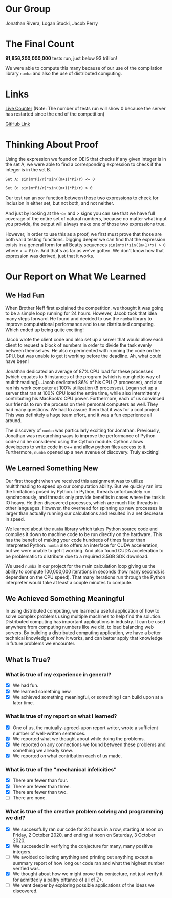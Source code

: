 # Our Group

Jonathan Rivera, Logan Stucki, Jacob Perry

# The Final Count

**91,856,200,000,000** tests run, just below 93 trillion! 

We were able to compute this many because of our use of the compilation library `numba` and also the use of distributed computing.

# Links

[Live Counter](https://discrete-math-2-ponder-prove-3.herokuapp.com/)
(Note: The number of tests run will show 0 because the server has restarted since the end of the competition)

[GitHub Link](https://github.com/per18020/DMIIPonderAndProve03)

# Thinking About Proof

Using the expression we found on OEIS that checks if any given integer is in the set A, we were able to find a corresponding expression to check if the integer is in the set B. 

`Set A: sin(m*Pi/r)*sin((m+1)*Pi/r) <= 0`

`Set B: sin(m*Pi/r)*sin((m+1)*Pi/r) > 0`

Our test ran an xor function between those two expressions to check for inclusion in either set, but not both, and not neither.

And just by looking at the <= and > signs you can see that we have full coverage of the entire set of natural numbers, because no matter what input you provide, the output will always make one of those two expressions true.

However, in order to use this as a proof, we first must prove that those are both valid testing functions. Digging deeper we can find that the expression exists in a general form for all Beatty sequences `sin(m*x)*sin((m+1)*x) > 0` where `x = Pi/r`. And that's as far as we've gotten. We don't know how that expression was derived, just that it works.

# Our Report on What We Learned

## We Had Fun

When Brother Neff first explained the competition, we thought it was going to be a simple loop running for 24 hours. However, Jacob took that idea many steps forward. He found and decided to use the `numba` library to improve computational performance and to use distributed computing. Which ended up being quite exciting!

Jacob wrote the client code and also set up a server that would allow each client to request a block of numbers in order to divide the task evenly between themselves. He also experimented with running the code on the GPU, but was unable to get it working before the deadline. Ah, what could have been!

Jonathan dedicated an average of 87% CPU load for these processes (which equates to 5 instances of the program [which is our ghetto way of multithreading]). Jacob dedicated 86% of his CPU (7 processes), and also ran his work computer at 100% utilization (8 processes). Logan set up a server that ran at 100% CPU load the entire time, while also intermittently contributing his MacBook’s CPU power. Furthermore, each of us convinced our friends to run the process on their personal computers as well. They had many questions. We had to assure them that it was for a cool project. This was definitely a huge team effort, and it was a fun experience all around.

The discovery of `numba` was particularly exciting for Jonathan. Previously, Jonathan was researching ways to improve the performance of Python code and he considered using the Cython module. Cython allows developers to write code in c++ and allow python files access to it. Furthermore, `numba` opened up a new avenue of discovery. Truly exciting!


## We Learned Something New

Our first thought when we received this assignment was to utilize multithreading to speed up our computation ability. But we quickly ran into the limitations posed by Python. In Python, threads unfortunately run synchronously, and threads only provide benefits in cases where the task is IO heavy. He then discovered processes, which are much like threads in other languages. However, the overhead for spinning up new processes is larger than actually running our calculations and resulted in a net decrease in speed.

We learned about the `numba` library which takes Python source code and compiles it down to machine code to be run directly on the hardware. This has the benefit of making your code hundreds of times faster than interpreted Python. `numba` also offers an interface for CUDA acceleration, but we were unable to get it working. And also found CUDA acceleration to be problematic to distribute due to a required 3.5GB SDK download.

We used `numba` in our project for the main calculation loop giving us the ability to compute 100,000,000 iterations in seconds (how many seconds is dependent on the CPU speed). That many iterations run through the Python interpreter would take at least a couple minutes to compute.

## We Achieved Something Meaningful

In using distributed computing, we learned a useful application of how to solve complex problems using multiple machines to help find the solution. Distributed computing has important applications in industry. It can be used anywhere from computing numbers like we did, to load balancing web servers. By building a distributed computing application, we have a better technical knowledge of how it works, and can better apply that knowledge in future problems we encounter.

## What Is True?
### What is true of my experience in general?
 - [x] We had fun.
 - [x] We learned something new.
 - [x] We achieved something meaningful, or something I can build upon at a later time.
### What is true of my report on what I learned?
 - [x] One of us, the mutually-agreed-upon report writer, wrote a sufficient number of well-written sentences.
 - [x] We reported what we thought about while doing the problems.
 - [x] We reported on any connections we found between these problems and something we
already knew.
 - [x] We reported on what contribution each of us made.
### What is true of the "mechanical infelicities"
 - [x] There are fewer than four.
 - [x] There are fewer than three.
 - [x] There are fewer than two.
 - [ ] There are none.
### What is true of the creative problem solving and programming we did?
 - [x] We successfully ran our code for 24 hours in a row, starting at noon on Friday, 2
October 2020, and ending at noon on Saturday, 3 October 2020.
 - [x] We succeeded in verifying the conjecture for many, many positive integers.
 - [ ] We avoided collecting anything and printing out anything except a summary report
of how long our code ran and what the highest number verified was.
 - [x] We thought about how we might prove this conjecture, not just verify it for admittedly
a paltry pittance of all of Z+.
 - [ ] We went deeper by exploring possible applications of the ideas we discovered.